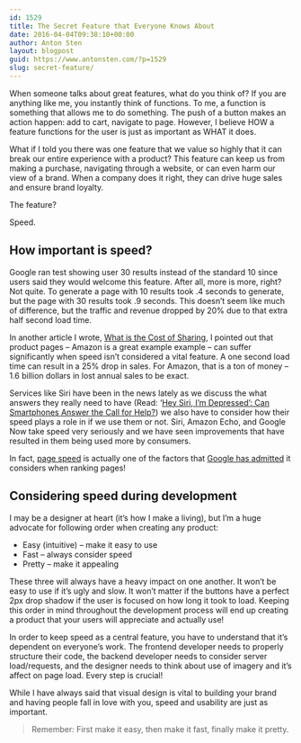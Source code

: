 ```yaml
---
id: 1529
title: The Secret Feature that Everyone Knows About
date: 2016-04-04T09:38:10+00:00
author: Anton Sten
layout: blogpost
guid: https://www.antonsten.com/?p=1529
slug: secret-feature/
---
```

When someone talks about great features, what do you think of? If you are anything like me, you instantly think of functions. To me, a function is something that allows me to do something. The push of a button makes an action happen: add to cart, navigate to page. However, I believe HOW a feature functions for the user is just as important as WHAT it does.

What if I told you there was one feature that we value so highly that it can break our entire experience with a product? This feature can keep us from making a purchase, navigating through a website, or can even harm our view of a brand. When a company does it right, they can drive huge sales and ensure brand loyalty.

The feature?

Speed.

## How important is speed?

Google ran test showing user 30 results instead of the standard 10 since users said they would welcome this feature. After all, more is more, right? Not quite. To generate a page with 10 results took .4 seconds to generate, but the page with 30 results took .9 seconds. This doesn’t seem like much of difference, but the traffic and revenue dropped by 20% due to that extra half second load time.

In another article I wrote, <a href="https://www.antonsten.com/what-is-the-cost-of-sharing/" target="_blank">What is the Cost of Sharing</a>, I pointed out that product pages &#8211; Amazon is a great example example &#8211; can suffer significantly when speed isn’t considered a vital feature. A one second load time can result in a 25% drop in sales. For Amazon, that is a ton of money &#8211; 1.6 billion dollars in lost annual sales to be exact.

Services like Siri have been in the news lately as we discuss the what answers they really need to have (Read: &#8216;<a href="https://www.ucsf.edu/news/2016/03/402091/hey-siri-im-depressed-can-smartphones-answer-call-help" target="_blank">Hey Siri, I’m Depressed&#8217;: Can Smartphones Answer the Call for Help?</a>) we also have to consider how their speed plays a role in if we use them or not. Siri, Amazon Echo, and Google Now take speed very seriously and we have seen improvements that have resulted in them being used more by consumers.

In fact, <a href="https://moz.com/learn/seo/page-speed" target="_blank">page speed</a> is actually one of the factors that <a href="https://webmasters.googleblog.com/2010/04/using-site-speed-in-web-search-ranking.html" target="_blank">Google has admitted</a> it considers when ranking pages!

## Considering speed during development

I may be a designer at heart (it’s how I make a living), but I’m a huge advocate for following order when creating any product:

  * Easy (intuitive) &#8211; make it easy to use
  * Fast &#8211; always consider speed
  * Pretty &#8211; make it appealing

These three will always have a heavy impact on one another. It won’t be easy to use if it’s ugly and slow. It won’t matter if the buttons have a perfect 2px drop shadow if the user is focused on how long it took to load. Keeping this order in mind throughout the development process will end up creating a product that your users will appreciate and actually use!

In order to keep speed as a central feature, you have to understand that it’s dependent on everyone’s work. The frontend developer needs to properly structure their code, the backend developer needs to consider server load/requests, and the designer needs to think about use of imagery and it’s affect on page load. Every step is crucial!

While I have always said that visual design is vital to building your brand and having people fall in love with you, speed and usability are just as important.

> Remember: First make it easy, then make it fast, finally make it pretty.
